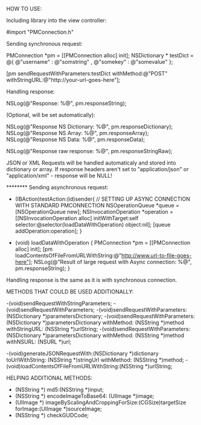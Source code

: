 HOW TO USE:

Including library into the view controller:

#import "PMConnection.h"


Sending synchronous request: 

PMConnection *pm = [[PMConnection alloc] init];
    NSDictionary * testDict = @{
                                @"username" : @"somstring" ,
                                @"somekey"  : @"somevalue"
                                };
    
[pm sendRequestWithParameters:testDict withMethod:@"POST" withStringURL:@"http://your-url-goes-here"];


Handling response:

NSLog(@"Response: %@", pm.responseString);

(Optional, will be set automatically): 

NSLog(@"Response NS Dictionary: %@", pm.responseDictionary);
NSLog(@"Response NS Array: %@", pm.responseArray);
NSLog(@"Response NS Data: %@", pm.responseData);

NSLog(@"Response raw response: %@", pm.responseStringRaw);

JSON or XML Requests will be handled automaticaly and stored into dictionary or array. If response headers aren't set to "application/json" or "application/xml" - response will be NULL! 



******** Sending asynchronous request:

- (IBAction)testAction:(id)sender{
    // SETTING UP ASYNC CONNECTION WITH STANDARD PMCONNECTION
    NSOperationQueue *queue = [NSOperationQueue new];
    NSInvocationOperation *operation = [[NSInvocationOperation alloc] initWithTarget:self selector:@selector(loadDataWithOperation) object:nil];
    [queue addOperation:operation];
}

- (void) loadDataWithOperation {
    PMConnection *pm = [[PMConnection alloc] init];
    [pm loadContentsOfFileFromURLWithString:@"http://www.url-to-file-goes-here"];
    NSLog(@"Result of large request with Async connection: %@", pm.responseString);
}


Handling response is the same as it is with synchronous connection. 



METHODS THAT COULD BE USED ADDITIONALLY: 

-(void)sendRequestWithStringParameters;
-(void)sendRequestWithParameters;
-(void)sendRequestWithParameters:(NSDictionary *)parametersDictionary;
-(void)sendRequestWithParameters:(NSDictionary *)parametersDictionary withMethod: (NSString *)method withStringURL: (NSString *)urlString;
-(void)sendRequestWithParameters:(NSDictionary *)parametersDictionary withMethod: (NSString *)method withNSURL: (NSURL *)url;

-(void)generateJSONRequestWith:(NSDictionary *)dictionary toUrlWithString: (NSString *)stringUrl withMethod: (NSString *)method;
-(void)loadContentsOfFileFromURLWithString:(NSString *)urlString;


HELPING ADDITIONAL METHODS:

- (NSString *) md5:(NSString *)input;
- (NSString *) encodeImageToBase64: (UIImage *)image;
- (UIImage *) imageByScalingAndCroppingForSize:(CGSize)targetSize forImage:(UIImage *)sourceImage;
- (NSString *) checkGUDCode;
